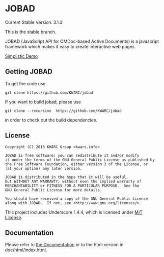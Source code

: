 # JOBAD

Current Stable Version: 3.1.0

This is the stable branch. 

JOBAD (JavaScript API for OMDoc-based Active Documents) is a javascript framework which makes it easy to create interactive web pages. 

[Simplistic Demo](http://kwarc.github.io/jobad/stable/examples/build/simple/release.html)

## Getting JOBAD

To get the code use 

    git clone https://github.com/KWARC/jobad
    
If you want to build jobad, please use

    git clone --recursive  https://github.com/KWARC/jobad
    
in order to check out the build dependencies. 

## License

	Copyright (C) 2013 KWARC Group <kwarc.info>
		
	JOBAD is free software: you can redistribute it and/or modify
	it under the terms of the GNU General Public License as published by
	the Free Software Foundation, either version 3 of the License, or
	(at your option) any later version.
	
	JOBAD is distributed in the hope that it will be useful,
	but WITHOUT ANY WARRANTY; without even the implied warranty of
	MERCHANTABILITY or FITNESS FOR A PARTICULAR PURPOSE.  See the
	GNU General Public License for more details.
	
	You should have received a copy of the GNU General Public License
	along with JOBAD.  If not, see <http://www.gnu.org/licenses/>.

This project includes Underscore 1.4.4, which is licensed under [MIT License](https://github.com/documentcloud/underscore/blob/master/LICENSE). 

## Documentation
Please refer to [the Documentation](doc/md/index.md) or to the html version in doc/html/index.html. 